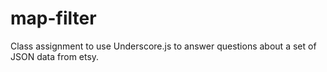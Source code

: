 # map-filter

Class assignment to use Underscore.js to answer questions about a set of JSON data from etsy.
